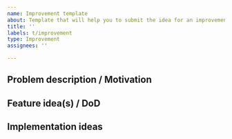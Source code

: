 ```yaml
---
name: Improvement template
about: Template that will help you to submit the idea for an improvement to the code base.
title: ''
labels: t/improvement
type: Improvement
assignees: ''

---
```


## Problem description / Motivation

<!--
Improvement are for when something isn't a bug (because there's nothing
*unexpected* per se), but there's still room for improvement. In contrast to
feature requests this is less customer facing but more of an internal cleanup
or improvement.

This area is the most important part! Sometimes we think one solution is best,
but gradually realize that another is simpler. This is only possible if the
problem description is clear about what is *actually* required.
-->

## Feature idea(s) / DoD

<!--
DoD = "definition of done".

Put any ideas you have for what changes need to be done for the improvement
to be complete.
-->

## Implementation ideas

<!--
If you have ideas about how the improvement could be implemented, please share!

If not, feel free to remove this section.
-->
